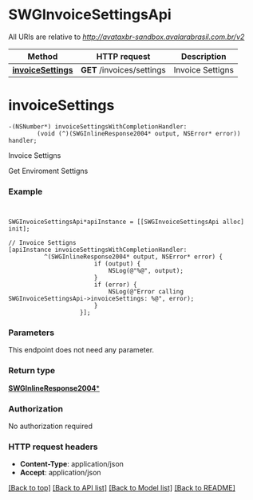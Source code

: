 # SWGInvoiceSettingsApi

All URIs are relative to *http://avataxbr-sandbox.avalarabrasil.com.br/v2*

Method | HTTP request | Description
------------- | ------------- | -------------
[**invoiceSettings**](SWGInvoiceSettingsApi.md#invoicesettings) | **GET** /invoices/settings | Invoice Settigns


# **invoiceSettings**
```objc
-(NSNumber*) invoiceSettingsWithCompletionHandler: 
        (void (^)(SWGInlineResponse2004* output, NSError* error)) handler;
```

Invoice Settigns

Get Enviroment Settigns

### Example 
```objc


SWGInvoiceSettingsApi*apiInstance = [[SWGInvoiceSettingsApi alloc] init];

// Invoice Settigns
[apiInstance invoiceSettingsWithCompletionHandler: 
          ^(SWGInlineResponse2004* output, NSError* error) {
                        if (output) {
                            NSLog(@"%@", output);
                        }
                        if (error) {
                            NSLog(@"Error calling SWGInvoiceSettingsApi->invoiceSettings: %@", error);
                        }
                    }];
```

### Parameters
This endpoint does not need any parameter.

### Return type

[**SWGInlineResponse2004***](SWGInlineResponse2004.md)

### Authorization

No authorization required

### HTTP request headers

 - **Content-Type**: application/json
 - **Accept**: application/json

[[Back to top]](#) [[Back to API list]](../README.md#documentation-for-api-endpoints) [[Back to Model list]](../README.md#documentation-for-models) [[Back to README]](../README.md)

